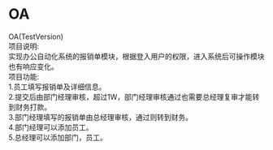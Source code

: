 # OA
OA(TestVersion)<br>
项目说明:<br>
  实现办公自动化系统的报销单模块，根据登入用户的权限，进入系统后可操作模块也有响应变化。<br>
项目功能:<br>
  1.员工填写报销单及详细信息。<br>
  2.提交后由部门经理审核，超过1W，部门经理审核通过也需要总经理复审才能转到财务打款。<br>
  3.部门经理填写的报销单由总经理审核，通过则转到财务。<br>
  4.部门经理可以添加员工。<br>
  5.总经理可以添加部门，员工。<br>
